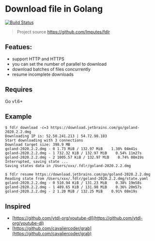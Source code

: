 Download file in Golang
==================

[![Build Status](https://github.com/Imputes/fdlr/actions/workflows/go.yml/badge.svg?branch=main)](https://github.com/Imputes/fdlr/actions)

> Project source https://github.com/Imputes/fdlr

## Featues:

* support HTTP and HTTPS
* you can set the number of parallel to download
* download batches of files concurrently
* resume incomplete downloads

## Requires
Go v1.6+

## Example
```
$ fdlr download -c=3 https://download.jetbrains.com/go/goland-2020.2.2.dmg
Downloading IP is: 52.50.241.213 | 54.72.98.183
Start downloading with 3 connections 
Download target size: 398.9 MB
goland-2020.2.2.dmg - 0 1.73 MiB / 132.97 MiB    1.30% 04m41s                                          
goland-2020.2.2.dmg - 1 732.32 KiB / 132.97 MiB    0.54% 11m27s                                        
goland-2020.2.2.dmg - 2 1005.57 KiB / 132.97 MiB    0.74% 08m19s                                       
Interrupted, saving state ... 
Saving states data in /Users/xxx/.fdlr/goland-2020.2.2.dmg
```

```
$ fdlr resume https://download.jetbrains.com/go/goland-2020.2.2.dmg
Reading state from /Users/xxx/.fdlr/goland-2020.2.2.dmg/state.yaml
goland-2020.2.2.dmg - 0 510.94 KiB / 131.23 MiB    0.38% 19m58s                                        
goland-2020.2.2.dmg - 1 489.65 KiB / 131.98 MiB    0.36% 20m57s                                        
goland-2020.2.2.dmg - 2 1.20 MiB / 132.25 MiB    0.91% 08m19s
```

## Inspired
- [https://github.com/ytdl-org/youtube-dl](https://github.com/ytdl-org/youtube-dl)
- [https://github.com/cavaliercoder/grab](https://github.com/cavaliercoder/grab)
